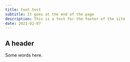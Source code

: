 ```yaml
---
title: Foot test
subtitle: It goes at the end of the page
description: This is a test for the footer of the site
date: 2021-02-07
---
```


## A header

Some words here.

